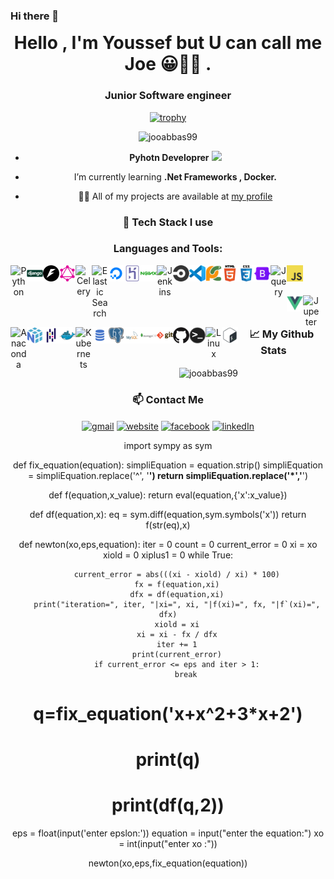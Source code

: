 ### Hi there 👋
<div align="center">
<h1 align="center" style="display:inline">Hello , I'm Youssef but U can call me Joe 😀✌🏻 .</h1>
<h3 align="center">Junior Software engineer </h3>

[![trophy](https://github-profile-trophy.vercel.app/?username=jooabbas99)](https://github.com/jooabbas99/github-profile-trophy)

<p align="center"> <img src="https://komarev.com/ghpvc/?username=jooabbas99" alt="jooabbas99" /> </p>

-   **Pyhotn Developrer**     <img height="25" src="https://www.vectorlogo.zone/logos/python/python-icon.svg">

-  I’m currently learning **.Net Frameworks  , Docker.**

- 👨‍💻 All of my projects are available at [my profile](https://github.com/jooabbas99)



### 🔧 Tech Stack I use


### Languages and Tools:
[<img align="left" alt="Python" width="26px" src="https://github.com/abranhe/programming-languages-logos/blob/master/src/python/python_128x128.png" />]()
[<img align="left" alt="Django" width="26px" src="https://github.com/devicons/devicon/blob/master/icons/django/django-original.svg" />]()
[<img align="left" alt="Fast API" width="26px" src="https://raw.githubusercontent.com/simple-icons/simple-icons/c4d9d3fee42301facaf14e44adb3183a5fb7d068/icons/fastapi.svg" />]()
[<img align="left" alt="GraphQL" width="26px" src="https://raw.githubusercontent.com/github/explore/80688e429a7d4ef2fca1e82350fe8e3517d3494d/topics/graphql/graphql.png" />]()
[<img align="left" alt="Celery" width="26px" src="https://raw.githubusercontent.com/simple-icons/simple-icons/c4d9d3fee42301facaf14e44adb3183a5fb7d068/icons/celery.svg" />]()
[<img align="left" alt="Elastic Search" width="26px" src="https://raw.githubusercontent.com/simple-icons/simple-icons/c4d9d3fee42301facaf14e44adb3183a5fb7d068/icons/elasticsearch.svg" />]()
[<img align="left" alt="Digital Ocean" width="26px" src="https://github.com/devicons/devicon/blob/master/icons/digitalocean/digitalocean-original.svg" />]()
[<img align="left" alt="Heroku" width="26px" src="https://github.com/devicons/devicon/blob/master/icons/heroku/heroku-original.svg" />]()
[<img align="left" alt="Nginx" width="26px" src="https://github.com/devicons/devicon/blob/master/icons/nginx/nginx-original.svg" />]()
[<img align="left" alt="Jenkins" width="26px" src="https://raw.githubusercontent.com/simple-icons/simple-icons/c4d9d3fee42301facaf14e44adb3183a5fb7d068/icons/jenkins.svg" />]()
[<img align="left" alt="Circle CI" width="26px" src="https://github.com/devicons/devicon/blob/master/icons/circleci/circleci-plain.svg" />]()


[<img align="left" alt="Visual Studio Code" width="26px" src="https://raw.githubusercontent.com/github/explore/80688e429a7d4ef2fca1e82350fe8e3517d3494d/topics/visual-studio-code/visual-studio-code.png" />]()
[<img align="left" alt="Pycharm" width="26px" src="https://github.com/devicons/devicon/blob/master/icons/pycharm/pycharm-original.svg" />]()

[<img align="left" alt="HTML5" width="26px" src="https://raw.githubusercontent.com/github/explore/80688e429a7d4ef2fca1e82350fe8e3517d3494d/topics/html/html.png" />]()
[<img align="left" alt="CSS3" width="26px" src="https://raw.githubusercontent.com/github/explore/80688e429a7d4ef2fca1e82350fe8e3517d3494d/topics/css/css.png" />]()
[<img align="left" alt="Bootstrap" width="26px" src="https://github.com/devicons/devicon/blob/master/icons/bootstrap/bootstrap-original.svg" />]()
[<img align="left" alt="Jquery" width="26px" src="https://raw.githubusercontent.com/simple-icons/simple-icons/c4d9d3fee42301facaf14e44adb3183a5fb7d068/icons/jquery.svg" />]()
[<img align="left" alt="JavaScript" width="26px" src="https://raw.githubusercontent.com/github/explore/80688e429a7d4ef2fca1e82350fe8e3517d3494d/topics/javascript/javascript.png" />]() <br><br>

[<img align="left" alt="VueJS" width="26px" src="https://github.com/devicons/devicon/blob/master/icons/vuejs/vuejs-original.svg" />]()

[<img align="left" alt="Jupeter" width="26px" src="https://raw.githubusercontent.com/simple-icons/simple-icons/c4d9d3fee42301facaf14e44adb3183a5fb7d068/icons/jupyter.svg" />]()
[<img align="left" alt="Anaconda" width="26px" src="https://raw.githubusercontent.com/simple-icons/simple-icons/c4d9d3fee42301facaf14e44adb3183a5fb7d068/icons/anaconda.svg" />]()


[<img align="left" alt="Numpy" width="26px" src="https://github.com/devicons/devicon/blob/master/icons/numpy/numpy-original.svg" />]()
[<img align="left" alt="Panda" width="26px" src="https://github.com/devicons/devicon/blob/master/icons/pandas/pandas-original.svg" />]()

[<img align="left" alt="Docker" width="26px" src="https://github.com/devicons/devicon/blob/master/icons/docker/docker-original.svg" />]()
[<img align="left" alt="Kubernets" width="26px" src="https://raw.githubusercontent.com/simple-icons/simple-icons/c4d9d3fee42301facaf14e44adb3183a5fb7d068/icons/kubernetes.svg" />]()

[<img align="left" alt="SQL" width="26px" src="https://raw.githubusercontent.com/github/explore/80688e429a7d4ef2fca1e82350fe8e3517d3494d/topics/sql/sql.png" />]()
[<img align="left" alt="Postgresql" width="26px" src="https://github.com/devicons/devicon/blob/master/icons/postgresql/postgresql-original.svg" />]()
[<img align="left" alt="MySQL" width="26px" src="https://raw.githubusercontent.com/github/explore/80688e429a7d4ef2fca1e82350fe8e3517d3494d/topics/mysql/mysql.png" />]()
[<img align="left" alt="MongoDB" width="26px" src="https://raw.githubusercontent.com/github/explore/80688e429a7d4ef2fca1e82350fe8e3517d3494d/topics/mongodb/mongodb.png" />]()
[<img align="left" alt="Git" width="26px" src="https://raw.githubusercontent.com/github/explore/80688e429a7d4ef2fca1e82350fe8e3517d3494d/topics/git/git.png" />]()
[<img align="left" alt="GitHub" width="26px" src="https://raw.githubusercontent.com/github/explore/78df643247d429f6cc873026c0622819ad797942/topics/github/github.png" />]()
[<img align="left" alt="Terminal" width="26px" src="https://raw.githubusercontent.com/github/explore/80688e429a7d4ef2fca1e82350fe8e3517d3494d/topics/terminal/terminal.png" />]()
[<img align="left" alt="Linux" width="26px" src="https://raw.githubusercontent.com/simple-icons/simple-icons/c4d9d3fee42301facaf14e44adb3183a5fb7d068/icons/linux.svg" />]()
[<img align="left" alt="Bash" width="26px" src="https://github.com/devicons/devicon/blob/master/icons/bash/bash-original.svg" />]()




### 📈 My Github Stats

<img align="center" src="https://github-readme-stats.vercel.app/api?username=jooabbas99&show_icons=true" alt="jooabbas99" />


### 📫 Contact Me

<p align="center">
<a href="mailto:youssef.ahmedabbas99@gmail.com" target="blank"><img align="center" src="https://cdn.jsdelivr.net/npm/simple-icons@3.4.0/icons/gmail.svg" alt="gmail" height="30" width="30" /></a>
<a href="https://github.com/jooabbas99" target="blank"><img align="center" src="https://cdn.jsdelivr.net/npm/jam-icons@2.0.0/svg/link.svg" alt="website" height="30" width="30" /></a>
<a href="https://fb.com/joo.abs99" target="blank"><img align="center" src="https://cdn.jsdelivr.net/npm/simple-icons@3.0.1/icons/facebook.svg" alt="facebook" height="30" width="30" /></a>
<a href="https://linkedin.com/in/joeabbas99" target="blank"><img align="center" src="https://cdn.jsdelivr.net/npm/simple-icons@3.0.1/icons/linkedin.svg" alt="linkedIn" height="30" width="30" /></a>

  
 import sympy as sym

def fix_equation(equation):
    simpliEquation = equation.strip()
    simpliEquation = simpliEquation.replace('^', '**')
    return simpliEquation.replace('*','**')


def f(equation,x_value):
    return eval(equation,{'x':x_value})

def df(equation,x):
    eq = sym.diff(equation,sym.symbols('x'))
    return f(str(eq),x)


def newton(xo,eps,equation):
    iter = 0
    count = 0
    current_error = 0
    xi = xo
    xiold = 0
    xiplus1 = 0
    while True:

        current_error = abs(((xi - xiold) / xi) * 100)
        fx = f(equation,xi)
        dfx = df(equation,xi)
        print("iteration=", iter, "|xi=", xi, "|f(xi)=", fx, "|f`(xi)=", dfx)
        xiold = xi
        xi = xi - fx / dfx
        iter += 1
        print(current_error)
        if current_error <= eps and iter > 1:
            break



# q=fix_equation('x+x^2+3*x+2')
# print(q)
# print(df(q,2))

eps = float(input('enter epslon:'))
equation = input("enter the equation:")
xo = int(input("enter xo :"))

newton(xo,eps,fix_equation(equation))
  
  
  
  

